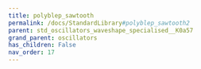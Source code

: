 ```yaml
---
title: polyblep_sawtooth
permalink: /docs/StandardLibrary#polyblep_sawtooth2
parent: std_oscillators_waveshape_specialised__K0a57
grand_parent: oscillators
has_children: False
nav_order: 17
---
```

